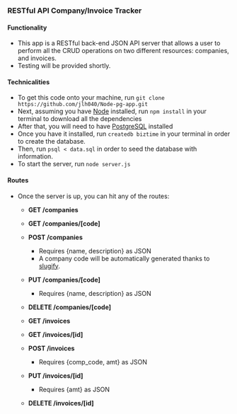 ### RESTful API Company/Invoice Tracker

#### Functionality

- This app is a RESTful back-end JSON API server that allows a user to perform all the CRUD operations on two different resources: companies, and invoices.
- Testing will be provided shortly.

#### Technicalities

- To get this code onto your machine, run `git clone https://github.com/jlh040/Node-pg-app.git`
- Next, assuming you have [Node](https://nodejs.org/en/) installed, run `npm install` in your terminal to download all the dependencies
- After that, you will need to have [PostgreSQL](https://www.postgresql.org/) installed
- Once you have it installed, run `createdb biztime` in your terminal in order to create the database.
- Then,  run `psql < data.sql` in order to seed the database with information.
- To start the server, run `node server.js`

#### Routes

- Once the server is up, you can hit any of the routes:

  - **GET /companies**

  - **GET /companies/[code]**

  - **POST /companies**

    - Requires {name, description} as JSON
    - A company code will be automatically generated thanks to [slugify](https://www.npmjs.com/package/slugify).
  
  - **PUT /companies/[code]**
  
    - Requires {name, description} as JSON
  
  - **DELETE /companies/[code]**
  
  - **GET /invoices**
  
  - **GET /invoices/[id]**
  
  - **POST /invoices**
  
    - Requires {comp_code, amt} as JSON
  
  - **PUT /invoices/[id]**
  
    - Requires {amt} as JSON
  
  - **DELETE /invoices/[id]**
  
    

